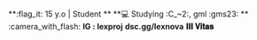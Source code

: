 **:flag_it:  15 y.o | Student **
**:computer:  Studying :C_~2:, gml :gms23: **
:camera_with_flash:  **IG : lexproj**
**dsc.gg/lexnova**
**𝐈𝐈𝐈 𝐕𝐢𝐭𝐚𝐬**
